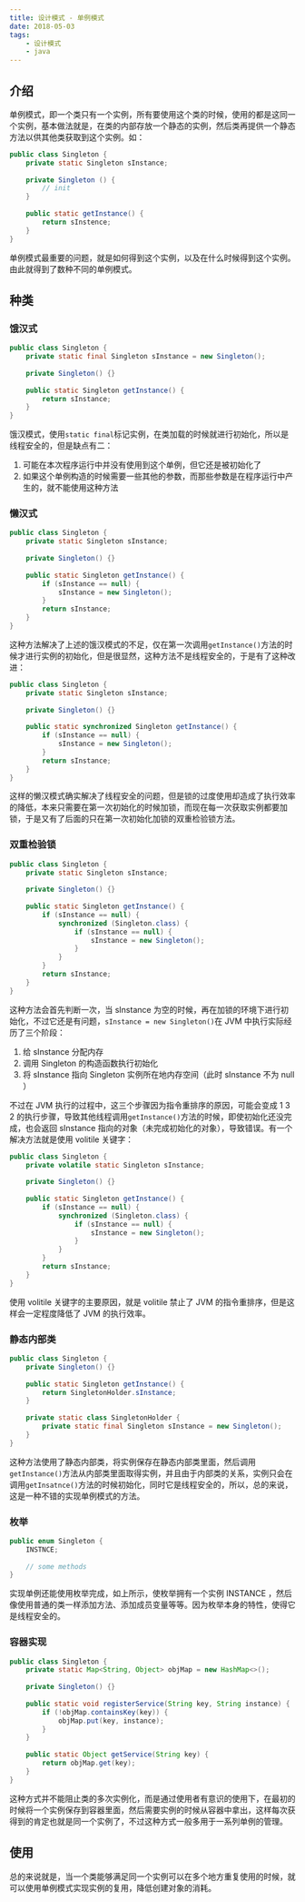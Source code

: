 ```yaml
---
title: 设计模式 - 单例模式
date: 2018-05-03
tags: 
	- 设计模式
	- java
---
```


## 介绍

单例模式，即一个类只有一个实例，所有要使用这个类的时候，使用的都是这同一个实例，基本做法就是，在类的内部存放一个静态的实例，然后类再提供一个静态方法以供其他类获取到这个实例。如：

```java
public class Singleton {
    private static Singleton sInstance;
    
    private Singleton () {
        // init
    }
    
    public static getInstance() {
        return sInstence;
    }
}
```

单例模式最重要的问题，就是如何得到这个实例，以及在什么时候得到这个实例。由此就得到了数种不同的单例模式。

## 种类

### 饿汉式

```java
public class Singleton {
    private static final Singleton sInstance = new Singleton();
    
    private Singleton() {}
    
    public static Singleton getInstance() {
        return sInstance;
    }
}
```

饿汉模式，使用`static final`标记实例，在类加载的时候就进行初始化，所以是线程安全的，但是缺点有二：

1. 可能在本次程序运行中并没有使用到这个单例，但它还是被初始化了
2. 如果这个单例构造的时候需要一些其他的参数，而那些参数是在程序运行中产生的，就不能使用这种方法

### 懒汉式

```java
public class Singleton {
    private static Singleton sInstance;
    
    private Singleton() {}
    
    public static Singleton getInstance() {
        if (sInstance == null) {
            sInstance = new Singleton();
        }
        return sInstance;
    }
}
```

这种方法解决了上述的饿汉模式的不足，仅在第一次调用`getInstance()`方法的时候才进行实例的初始化，但是很显然，这种方法不是线程安全的，于是有了这种改进：

```java
public class Singleton {
    private static Singleton sInstance;
    
    private Singleton() {}
    
    public static synchronized Singleton getInstance() {
        if (sInstance == null) {
            sInstance = new Singleton();
        }
        return sInstance;
    }
}
```

这样的懒汉模式确实解决了线程安全的问题，但是锁的过度使用却造成了执行效率的降低，本来只需要在第一次初始化的时候加锁，而现在每一次获取实例都要加锁，于是又有了后面的只在第一次初始化加锁的双重检验锁方法。

### 双重检验锁

```java
public class Singleton {
    private static Singleton sInstance;
    
    private Singleton() {}
    
    public static Singleton getInstance() {
        if (sInstance == null) {
            synchronized (Singleton.class) {
                if (sInstance == null) {
                    sInstance = new Singleton();
                }
            }
        }
        return sInstance;
    }
}
```

这种方法会首先判断一次，当 sInstance 为空的时候，再在加锁的环境下进行初始化，不过它还是有问题，`sInstance = new Singleton()`在 JVM 中执行实际经历了三个阶段：

1. 给 sInstance 分配内存
2. 调用 Singleton 的构造函数执行初始化
3. 将 sInstance 指向 Singleton 实例所在地内存空间（此时 sInstance 不为 null ）

不过在 JVM 执行的过程中，这三个步骤因为指令重排序的原因，可能会变成 1 3 2 的执行步骤，导致其他线程调用`getInstance()`方法的时候，即使初始化还没完成，也会返回 sInstance 指向的对象（未完成初始化的对象），导致错误。有一个解决方法就是使用 volitile 关键字：

```java
public class Singleton {
    private volatile static Singleton sInstance;
    
    private Singleton() {}
    
    public static Singleton getInstance() {
        if (sInstance == null) {
            synchronized (Singleton.class) {
                if (sInstance == null) {
                    sInstance = new Singleton();
                }
            }
        }
        return sInstance;
    }
}
```

使用 volitile 关键字的主要原因，就是 volitile 禁止了 JVM 的指令重排序，但是这样会一定程度降低了 JVM 的执行效率。

### 静态内部类

```java
public class Singleton {
    private Singleton() {}
    
    public static Singleton getInstance() {
        return SingletonHolder.sInstance;
    }
    
    private static class SingletonHolder {
        private static final Singleton sInstance = new Singleton();
    }
}
```

这种方法使用了静态内部类，将实例保存在静态内部类里面，然后调用`getInstance()`方法从内部类里面取得实例，并且由于内部类的关系，实例只会在调用`getInsatnce()`方法的时候初始化，同时它是线程安全的，所以，总的来说，这是一种不错的实现单例模式的方法。

### 枚举

```java
public enum Singleton {
    INSTNCE;
    
    // some methods
}
```

实现单例还能使用枚举完成，如上所示，使枚举拥有一个实例 INSTANCE ，然后像使用普通的类一样添加方法、添加成员变量等等。因为枚举本身的特性，使得它是线程安全的。

### 容器实现

```java
public class Singleton {
    private static Map<String, Object> objMap = new HashMap<>();
    
    private Singleton() {}
    
    public static void registerService(String key, String instance) {
        if (!objMap.containsKey(key)) {
            objMap.put(key, instance);
        }
    }
    
    public static Object getService(String key) {
        return objMap.get(key);
    }
}
```

这种方式并不能阻止类的多次实例化，而是通过使用者有意识的使用下，在最初的时候将一个实例保存到容器里面，然后需要实例的时候从容器中拿出，这样每次获得到的肯定也就是同一个实例了，不过这种方式一般多用于一系列单例的管理。

## 使用

总的来说就是，当一个类能够满足同一个实例可以在多个地方重复使用的时候，就可以使用单例模式实现实例的复用，降低创建对象的消耗。